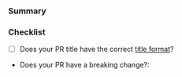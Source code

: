 <!---
Thanks for contributing to the Amplitude Experiment Ruby Server SDK! 🎉

Please fill out the following sections to help us quickly review your pull request.
--->

### Summary

<!-- What does the PR do? -->

### Checklist

* [ ] Does your PR title have the correct [title format](https://github.com/amplitude/experiments-ruby-server/blob/main/CONTRIBUTING.md#pr-commit-title-conventions)?
* Does your PR have a breaking change?:  <!-- Yes or no -->
